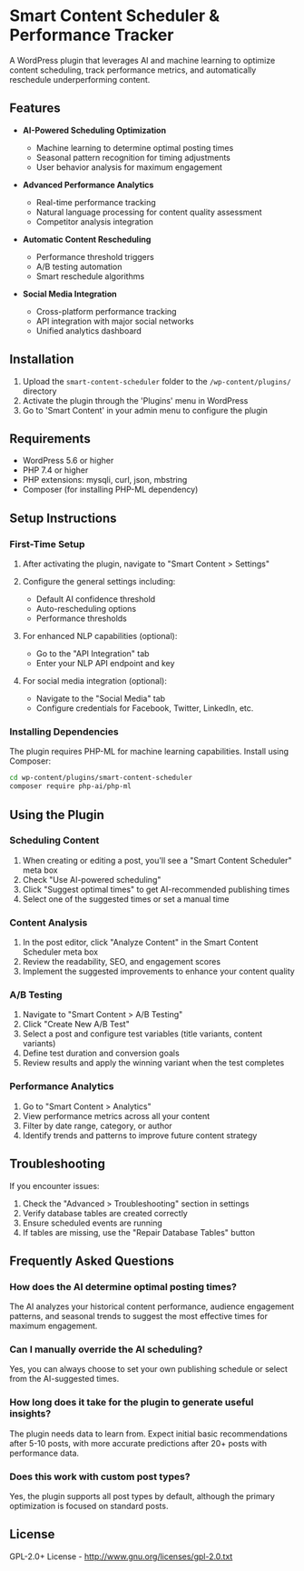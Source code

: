 # Smart Content Scheduler & Performance Tracker

A WordPress plugin that leverages AI and machine learning to optimize content scheduling, track performance metrics, and automatically reschedule underperforming content.

## Features

- **AI-Powered Scheduling Optimization**
  - Machine learning to determine optimal posting times
  - Seasonal pattern recognition for timing adjustments
  - User behavior analysis for maximum engagement

- **Advanced Performance Analytics**
  - Real-time performance tracking
  - Natural language processing for content quality assessment
  - Competitor analysis integration

- **Automatic Content Rescheduling**
  - Performance threshold triggers
  - A/B testing automation
  - Smart reschedule algorithms

- **Social Media Integration**
  - Cross-platform performance tracking
  - API integration with major social networks
  - Unified analytics dashboard

## Installation

1. Upload the `smart-content-scheduler` folder to the `/wp-content/plugins/` directory
2. Activate the plugin through the 'Plugins' menu in WordPress
3. Go to 'Smart Content' in your admin menu to configure the plugin

## Requirements

- WordPress 5.6 or higher
- PHP 7.4 or higher
- PHP extensions: mysqli, curl, json, mbstring
- Composer (for installing PHP-ML dependency)

## Setup Instructions

### First-Time Setup

1. After activating the plugin, navigate to "Smart Content > Settings"
2. Configure the general settings including:
   - Default AI confidence threshold
   - Auto-rescheduling options
   - Performance thresholds

3. For enhanced NLP capabilities (optional):
   - Go to the "API Integration" tab
   - Enter your NLP API endpoint and key

4. For social media integration (optional):
   - Navigate to the "Social Media" tab
   - Configure credentials for Facebook, Twitter, LinkedIn, etc.

### Installing Dependencies

The plugin requires PHP-ML for machine learning capabilities. Install using Composer:

```bash
cd wp-content/plugins/smart-content-scheduler
composer require php-ai/php-ml
```

## Using the Plugin

### Scheduling Content

1. When creating or editing a post, you'll see a "Smart Content Scheduler" meta box
2. Check "Use AI-powered scheduling"
3. Click "Suggest optimal times" to get AI-recommended publishing times
4. Select one of the suggested times or set a manual time

### Content Analysis

1. In the post editor, click "Analyze Content" in the Smart Content Scheduler meta box
2. Review the readability, SEO, and engagement scores
3. Implement the suggested improvements to enhance your content quality

### A/B Testing

1. Navigate to "Smart Content > A/B Testing"
2. Click "Create New A/B Test"
3. Select a post and configure test variables (title variants, content variants)
4. Define test duration and conversion goals
5. Review results and apply the winning variant when the test completes

### Performance Analytics

1. Go to "Smart Content > Analytics"
2. View performance metrics across all your content
3. Filter by date range, category, or author
4. Identify trends and patterns to improve future content strategy

## Troubleshooting

If you encounter issues:

1. Check the "Advanced > Troubleshooting" section in settings
2. Verify database tables are created correctly
3. Ensure scheduled events are running
4. If tables are missing, use the "Repair Database Tables" button

## Frequently Asked Questions

### How does the AI determine optimal posting times?
The AI analyzes your historical content performance, audience engagement patterns, and seasonal trends to suggest the most effective times for maximum engagement.

### Can I manually override the AI scheduling?
Yes, you can always choose to set your own publishing schedule or select from the AI-suggested times.

### How long does it take for the plugin to generate useful insights?
The plugin needs data to learn from. Expect initial basic recommendations after 5-10 posts, with more accurate predictions after 20+ posts with performance data.

### Does this work with custom post types?
Yes, the plugin supports all post types by default, although the primary optimization is focused on standard posts.

## License

GPL-2.0+ License - http://www.gnu.org/licenses/gpl-2.0.txt